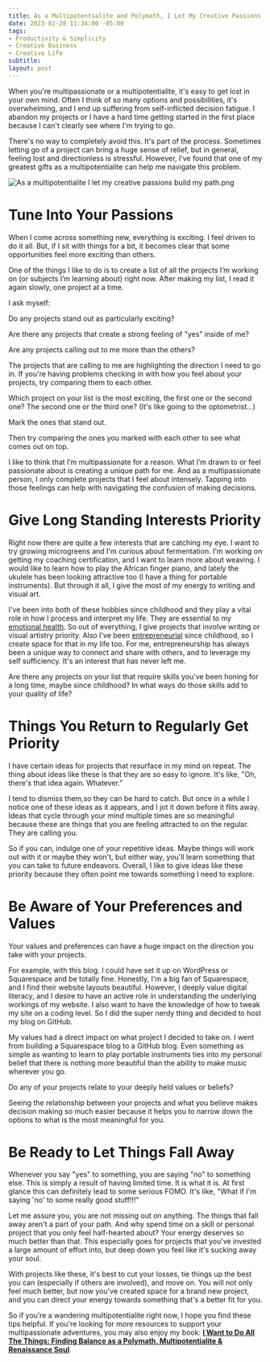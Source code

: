 ```yaml
---
title: As a Multipotentialite and Polymath, I Let My Creative Passions Build My Path
date: 2023-02-28 11:34:00 -05:00
tags:
- Productivity & Simplicity
- Creative Business
- Creative Life
subtitle: 
layout: post
---
```


When you're multipassionate or a multipotentialite, it's easy to get lost in your own mind. Often I think of so many options and possibilities, it's overwhelming, and I end up suffering from self-inflicted decision fatigue. I abandon my projects or I have a hard time getting started in the first place because I can't clearly see where I'm trying to go.

There's no way to completely avoid this. It's part of the process. Sometimes letting go of a project can bring a huge sense of relief, but in general, feeling lost and directionless is stressful. However, I’ve found that one of my greatest gifts as a multipotentialite can help me navigate this problem.

![As a multipotentialite I let my creative passions build my path.png](/uploads/As%20a%20multipotentialite%20I%20let%20my%20creative%20passions%20build%20my%20path.png)

# Tune Into Your Passions

When I come across something new, everything is exciting. I feel driven to do it all. But, if I sit with things for a bit, it becomes clear that some opportunities feel more exciting than others.

One of the things I like to do is to create a list of all the projects I’m working on (or subjects I’m learning about) right now. After making my list, I read it again slowly, one project at a time. 

I ask myself: 

Do any projects stand out as particularly exciting? 

Are there any projects that create a strong feeling of "yes" inside of me? 

Are any projects calling out to me more than the others?

The projects that are calling to me are highlighting the direction I need to go in. If you're having problems checking in with how you feel about your projects, try comparing them to each other. 

Which project on your list is the most exciting, the first one or the second one? The second one or the third one? (It's like going to the optometrist...) 

Mark the ones that stand out. 

Then try comparing the ones you marked with each other to see what comes out on top.

I like to think that I’m multipassionate for a reason. What I’m drawn to or feel passionate about is creating a unique path for me. And as a multipassionate person, I only complete projects that I feel about intensely. Tapping into those feelings can help with navigating the confusion of making decisions.

# Give Long Standing Interests Priority

Right now there are quite a few interests that are catching my eye. I want to try growing microgreens and I'm curious about fermentation. I'm working on getting my coaching certification, and I want to learn more about weaving. I would like to learn how to play the African finger piano, and lately the ukulele has been looking attractive too (I have a thing for portable instruments). But through it all, I give the most of my energy to writing and visual art.

I've been into both of these hobbies since childhood and they play a vital role in how I process and interpret my life. They are essential to my [emotional health](https://arcadiapage.com/2022-05-30-the-power-of-transforming-pain-into-art-for-infps/). So out of everything, I give projects that involve writing or visual artistry priority. Also I've been [entrepreneurial](https://arcadiapage.com/2022-09-30-what-it-s-like-being-an-infp-enneagram-type-3/) since childhood, so I create space for that in my life too. For me, entrepreneurship has always been a unique way to connect and share with others, and to leverage my self sufficiency. It's an interest that has never left me.

Are there any projects on your list that require skills you've been honing for a long time, maybe since childhood? In what ways do those skills add to your quality of life?

# Things You Return to Regularly Get Priority

I have certain ideas for projects that resurface in my mind on repeat. The thing about ideas like these is that they are so easy to ignore. It's like, "Oh, there's that idea again. Whatever.”

I tend to dismiss them,so they can be hard to catch. But once in a while I notice one of these ideas as it appears, and I jot it down before it flits away. Ideas that cycle through your mind multiple times are so meaningful because these are things that you are feeling attracted to on the regular. They are calling you.

So if you can, indulge one of your repetitive ideas. Maybe things will work out with it or maybe they won't, but either way, you'll learn something that you can take to future endeavors. Overall, I like to give ideas like these priority because they often point me towards something I need to explore.

# Be Aware of Your Preferences and Values 

Your values and preferences can have a huge impact on the direction you take with your projects.

For example, with this blog. I could have set it up on WordPress or Squarespace and be totally fine. Honestly, I'm a big fan of Squarespace, and I find their website layouts beautiful. However, I deeply value digital literacy, and I desire to have an active role in understanding the underlying workings of my website. I also want to have the knowledge of how to tweak my site on a coding level. So I did the super nerdy thing and decided to host my blog on GitHub. 

My values had a direct impact on what project I decided to take on. I went from building a Squarespace blog to a GitHub blog. Even something as simple as wanting to learn to play portable instruments ties into my personal belief that there is nothing more beautiful than the ability to make music wherever you go.

Do any of your projects relate to your deeply held values or beliefs?

Seeing the relationship between your projects and what you believe makes decision making so much easier because it helps you to narrow down the options to what is the most meaningful for you.

# Be Ready to Let Things Fall Away

Whenever you say "yes" to something, you are saying "no" to something else. This is simply a result of having limited time. It is what it is. At first glance this can definitely lead to some serious FOMO. It's like, "What if I'm saying 'no' to some really good stuff!!!"

Let me assure you, you are not missing out on anything. The things that fall away aren't a part of your path. And why spend time on a skill or personal project that you only feel half-hearted about? Your energy deserves so much better than that. This especially goes for projects that you've invested a large amount of effort into, but deep down you feel like it's sucking away your soul.

With projects like these, it's best to cut your losses, tie things up the best you can (especially if others are involved), and move on. You will not only feel much better, but now you've created space for a brand new project, and you can direct your energy towards something that's a better fit for you.

So if you’re a wandering multipotentialite right now, I hope you find these tips helpful. If you're looking for more resources to support your multipassionate adventures, you may also enjoy my book: **[I Want to Do All The Things: Finding Balance as a Polymath, Multipotentialite & Renaissance Soul](https://payhip.com/b/4ljG)**.